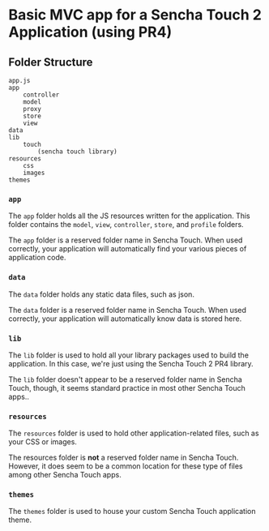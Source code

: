 # Basic MVC app for a Sencha Touch 2 Application (using PR4)

## Folder Structure

    app.js
    app
        controller
        model
        proxy
        store
        view
    data
    lib
        touch
            (sencha touch library)
    resources
        css
        images
    themes



### ```app```

The ```app``` folder holds all the JS resources written for the application. This folder contains the ```model```, ```view```, ```controller```, ```store```, and ```profile``` folders.

The ```app``` folder is a reserved folder name in Sencha Touch. When used correctly, your application will automatically find your various pieces of application code.

### ```data```

The ```data``` folder holds any static data files, such as json. 

The ```data``` folder is a reserved folder name in Sencha Touch. When used correctly, your application will automatically know data is stored here.

### ```lib```

The ```lib``` folder is used to hold all your library packages used to build the application. In this case, we're just using the Sencha Touch 2 PR4 library.

The ```lib``` folder doesn't appear to be a reserved folder name in Sencha Touch, though, it seems standard practice in most other Sencha Touch apps..

### ```resources```

The ```resources``` folder is used to hold other application-related files, such as your CSS or images.

The resources folder is **not** a reserved folder name in Sencha Touch. However, it does seem to be a common location for these type of files among other Sencha Touch apps.

### ```themes```

The ```themes``` folder is used to house your custom Sencha Touch application theme.